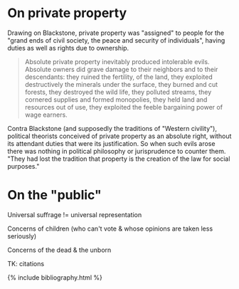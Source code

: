 ---
---

# On private property

Drawing on Blackstone, private property was "assigned" to people for the "grand ends of civil society, the peace and security of individuals", having
duties as well as rights due to ownership.

> Absolute private property inevitably produced intolerable evils. Absolute
> owners did grave damage to their neighbors and to their descendants: they
> ruined the fertility, of the land, they exploited destructively the
> minerals under the surface, they burned and cut forests, they destroyed
> the wild life, they polluted streams, they cornered supplies and formed
> monopolies, they held land and resources out of use, they exploited the
> feeble bargaining power of wage earners.

Contra Blackstone (and supposedly the traditions of "Western civility"),
political theorists conceived of private property as an absolute right,
without its attendant duties that were its justification. So when such evils
arose there was nothing in political philosophy or jurisprudence to counter
them. "They had lost the tradition that property is the creation of the law for social purposes."

# On the "public"

Universal suffrage != universal representation

Concerns of children (who can't vote & whose opinions are taken less seriously)

Concerns of the dead & the unborn

TK: citations

{% include bibliography.html %}